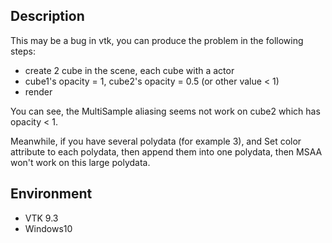 ## Description

This may be a bug in vtk, you can produce the problem in the following steps:
- create 2 cube in the scene, each cube with a actor
- cube1's opacity = 1, cube2's opacity = 0.5 (or other value < 1)
- render

You can see, the MultiSample aliasing seems not work on cube2 which has opacity < 1.

Meanwhile, if you have several polydata (for example 3), and Set color attribute to each
polydata, then append them into one polydata, then MSAA won't work on this large polydata.

## Environment
- VTK 9.3
- Windows10